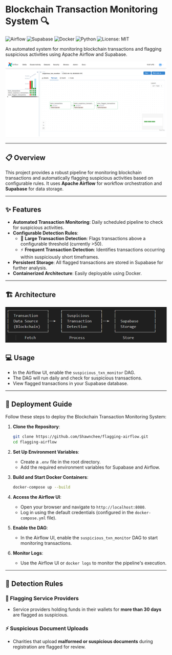 # Blockchain Transaction Monitoring System 🔍

![Airflow](https://img.shields.io/badge/Apache%20Airflow-017CEE?style=for-the-badge&logo=Apache%20Airflow&logoColor=black)
![Supabase](https://img.shields.io/badge/Supabase-3ECF8E?style=for-the-badge&logo=supabase&logoColor=white)
![Docker](https://img.shields.io/badge/Docker-2496ED?style=for-the-badge&logo=docker&logoColor=white)
![Python](https://img.shields.io/badge/Python-3.8-blue?style=for-the-badge&logo=python&logoColor=white)
![License: MIT](https://img.shields.io/badge/License-MIT-yellow.svg?style=for-the-badge)

An automated system for monitoring blockchain transactions and flagging suspicious activities using Apache Airflow and Supabase.

<p align="center">
  <img src="airflow.png" alt="Airflow Logo" />
</p>

---

## 📋 Overview

This project provides a robust pipeline for monitoring blockchain transactions and automatically flagging suspicious activities based on configurable rules. It uses **Apache Airflow** for workflow orchestration and **Supabase** for data storage.

---

## ✨ Features

- **Automated Transaction Monitoring**: Daily scheduled pipeline to check for suspicious activities.
- **Configurable Detection Rules**:
  - 🚩 **Large Transaction Detection**: Flags transactions above a configurable threshold (currently >50).
  - ⚡ **Frequent Transaction Detection**: Identifies transactions occurring within suspiciously short timeframes.
- **Persistent Storage**: All flagged transactions are stored in Supabase for further analysis.
- **Containerized Architecture**: Easily deployable using Docker.

---

## 🏗️ Architecture

<p align="center">
  <img src="processairflow.png" alt="Airflow Logo" />
</p>

## 💻 Usage

- In the Airflow UI, enable the `suspicious_txn_monitor` DAG.
- The DAG will run daily and check for suspicious transactions.
- View flagged transactions in your Supabase database.

---

## 🚀 Deployment Guide

Follow these steps to deploy the Blockchain Transaction Monitoring System:

1. **Clone the Repository**:
   ```bash
   git clone https://github.com/Shawnchee/flagging-airflow.git
   cd flagging-airflow
   ```

2. **Set Up Environment Variables**:
   - Create a `.env` file in the root directory.
   - Add the required environment variables for Supabase and Airflow.

3. **Build and Start Docker Containers**:
   ```bash
   docker-compose up --build
   ```

4. **Access the Airflow UI**:
   - Open your browser and navigate to `http://localhost:8080`.
   - Log in using the default credentials (configured in the `docker-compose.yml` file).

5. **Enable the DAG**:
   - In the Airflow UI, enable the `suspicious_txn_monitor` DAG to start monitoring transactions.

6. **Monitor Logs**:
   - Use the Airflow UI or `docker logs` to monitor the pipeline's execution.

---

## 🧐 Detection Rules

### 🚩 Flagging Service Providers
- Service providers holding funds in their wallets for **more than 30 days** are flagged as suspicious.

### ⚡ Suspicious Document Uploads
- Charities that upload **malformed or suspicious documents** during registration are flagged for review.


